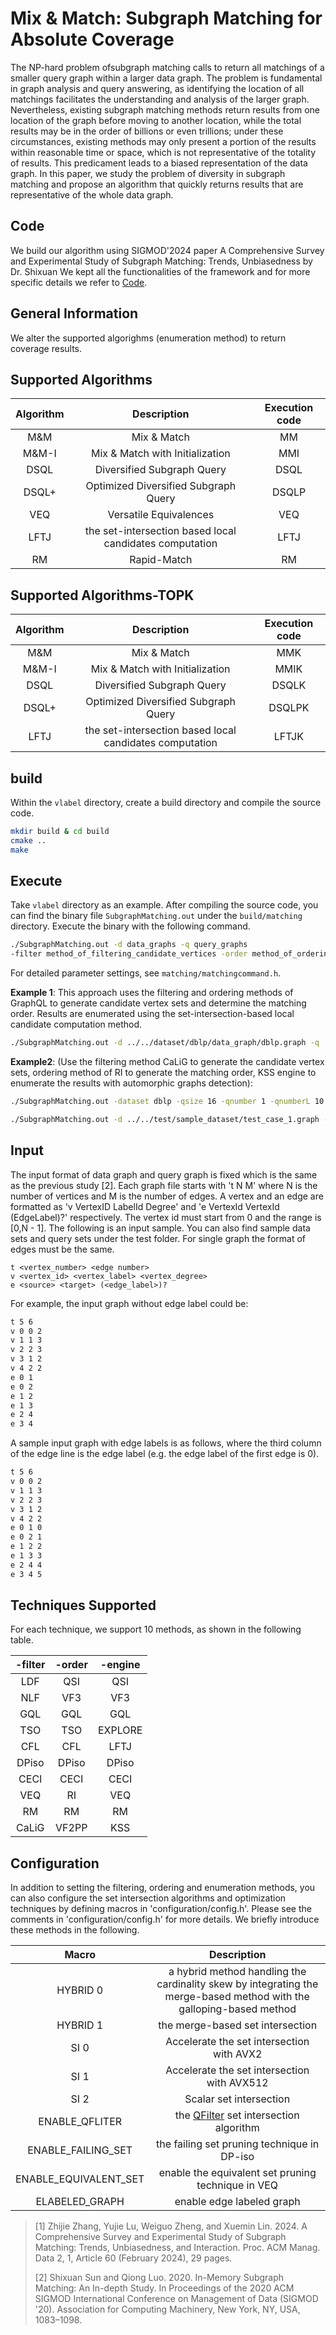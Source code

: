 # Mix & Match: Subgraph Matching for Absolute Coverage
The NP-hard problem ofsubgraph matching calls to return all matchings of a smaller query graph within a larger data graph. The problem is fundamental in graph analysis and query answering, as identifying the location of all matchings facilitates the understanding
and analysis of the larger graph. Nevertheless, existing subgraph
matching methods return results from one location of the graph
before moving to another location, while the total results may be
in the order of billions or even trillions; under these circumstances,
existing methods may only present a portion of the results within
reasonable time or space, which is not representative of the totality
of results. This predicament leads to a biased representation of
the data graph. In this paper, we study the problem of diversity in
subgraph matching and propose an algorithm that quickly returns
results that are representative of the whole data graph.
## **Code**
We build our algorithm using SIGMOD'2024 paper A Comprehensive Survey and Experimental Study of Subgraph Matching: Trends, Unbiasedness by Dr. Shixuan 
We kept all the functionalities of the framework and for more specific details we refer to [Code](https://github.com/RapidsAtHKUST/SubgraphMatching).
## General Information
We alter the supported algorighms (enumeration method) to return coverage results.

## Supported Algorithms
|Algorithm|Description|Execution code
|:--------:|:------------:|:------------:
|M&M | Mix & Match | MM
|M&M-I | Mix & Match with Initialization | MMI
|DSQL | Diversified Subgraph Query | DSQL
|DSQL+ | Optimized Diversified Subgraph Query | DSQLP
|VEQ | Versatile Equivalences | VEQ
|LFTJ | the set-intersection based local candidates computation | LFTJ
|RM | Rapid-Match | RM
## Supported Algorithms-TOPK
|Algorithm|Description|Execution code
|:--------:|:------------:|:------------:
|M&M | Mix & Match | MMK
|M&M-I | Mix & Match with Initialization | MMIK
|DSQL | Diversified Subgraph Query | DSQLK
|DSQL+ | Optimized Diversified Subgraph Query | DSQLPK
|LFTJ | the set-intersection based local candidates computation | LFTJK

## build
Within the `vlabel` directory, create a build directory and compile the source code.
```zsh
mkdir build & cd build
cmake ..
make
```

## Execute

Take `vlabel` directory as an example.
After compiling the source code, you can find the binary file `SubgraphMatching.out` under the `build/matching` directory.
Execute the binary with the following command.

```zsh
./SubgraphMatching.out -d data_graphs -q query_graphs
-filter method_of_filtering_candidate_vertices -order method_of_ordering_query_vertices -engine method_of_enumerating_partial_results -num number_of_embeddings,
```

For detailed parameter settings, see `matching/matchingcommand.h`.

**Example 1**: This approach uses the filtering and ordering methods of GraphQL to generate candidate vertex sets and determine the matching order. Results are enumerated using the set-intersection-based local candidate computation method.


```zsh
./SubgraphMatching.out -d ../../dataset/dblp/data_graph/dblp.graph -q ../../dataset/dblp/query_graph/query_G_32_267.graph -filter GQL -order GQL -engine LFTJ -num 1000 -symmetry 1 -FairT 2 -time 1 -SF saveM
```

**Example2**: (Use the filtering method CaLiG to generate the candidate vertex sets, ordering method of RI to generate the matching order,  KSS engine to enumerate the results with automorphic graphs detection):

```zsh
./SubgraphMatching.out -dataset dblp -qsize 16 -qnumber 1 -qnumberL 10 -qprop G -SF magkas -FairT 2 -filter GQL -order GQL -engine LFTJ -num 10 -symmetry 1 -time 1
```


```zsh
./SubgraphMatching.out -d ../../test/sample_dataset/test_case_1.graph -q ../../test/sample_dataset/query1_positive.graph -filter CaLiG -order RI -engine KSS -num MAX -symmetry 1
```


## Input

The input format of data graph and query graph is fixed which is the same as the previous study [2]. Each graph file starts with 't N M' where N is the number of vertices and M is the number of edges. A vertex and an edge are formatted as 'v VertexID LabelId Degree' and 'e VertexId VertexId (EdgeLabel)?' respectively. The vertex id must start from 0 and the range is [0,N - 1]. The following is an input sample. You can also find sample data sets and query sets under the test folder. For single graph the format of edges must be the same.

```
t <vertex_number> <edge number>
v <vertex_id> <vertex_label> <vertex_degree>
e <source> <target> (<edge_label>)?
```

For example, the input graph without edge label could be:

```zsh
t 5 6
v 0 0 2
v 1 1 3
v 2 2 3
v 3 1 2
v 4 2 2
e 0 1
e 0 2
e 1 2
e 1 3
e 2 4
e 3 4
```

A sample input graph with edge labels is as follows, where the third column of the edge line is the edge label (e.g. the edge label of the first edge is 0).

```zsh
t 5 6
v 0 0 2
v 1 1 3
v 2 2 3
v 3 1 2
v 4 2 2
e 0 1 0
e 0 2 1
e 1 2 2
e 1 3 3
e 2 4 4
e 3 4 5
```


## Techniques Supported

For each technique, we support 10 methods, as shown in the following table.

| -filter | -order | -engine |
| :-----: | :----: | :-----: |
|   LDF   |  QSI   |   QSI   |
|   NLF   |  VF3   |   VF3   |
|   GQL   |  GQL   |   GQL   |
|   TSO   |  TSO   | EXPLORE |
|   CFL   |  CFL   |  LFTJ   |
|  DPiso  | DPiso  |  DPiso  |
|  CECI   |  CECI  |  CECI   |
|   VEQ   |   RI   |   VEQ   |
|   RM    |   RM   |   RM    |
|  CaLiG  | VF2PP  |   KSS   |

## Configuration

In addition to setting the filtering, ordering and enumeration methods, you can also configure the set intersection algorithms and optimization techniques by defining macros in 'configuration/config.h'. Please see the comments in 'configuration/config.h' for more details. We briefly introduce these methods in the following.


|         Macro         |                         Description                          |
| :-------------------: | :----------------------------------------------------------: |
|       HYBRID 0        | a hybrid method handling the cardinality skew by integrating the merge-based method with the galloping-based method |
|       HYBRID 1        |               the merge-based set intersection               |
|         SI 0          |          Accelerate the set intersection with AVX2           |
|         SI 1          |         Accelerate the set intersection with AVX512          |
|         SI 2          |                   Scalar set intersection                    |
|    ENABLE_QFLITER     | the [QFilter](https://dl.acm.org/doi/10.1145/3183713.3196924) set intersection algorithm |
|  ENABLE_FAILING_SET   |         the failing set pruning technique in DP-iso          |
| ENABLE_EQUIVALENT_SET |      enable the equivalent set pruning technique in VEQ      |
|    ELABELED_GRAPH     |                  enable edge labeled graph                  |

> [1] Zhijie Zhang, Yujie Lu, Weiguo Zheng, and Xuemin Lin. 2024. A Comprehensive Survey and Experimental Study of Subgraph Matching: Trends, Unbiasedness, and Interaction. Proc. ACM Manag. Data 2, 1, Article 60 (February 2024), 29 pages.
> 
> [2] Shixuan Sun and Qiong Luo. 2020. In-Memory Subgraph Matching: An In-depth Study. In Proceedings of the 2020 ACM SIGMOD International Conference on Management of Data (SIGMOD '20). Association for Computing Machinery, New York, NY, USA, 1083–1098.
